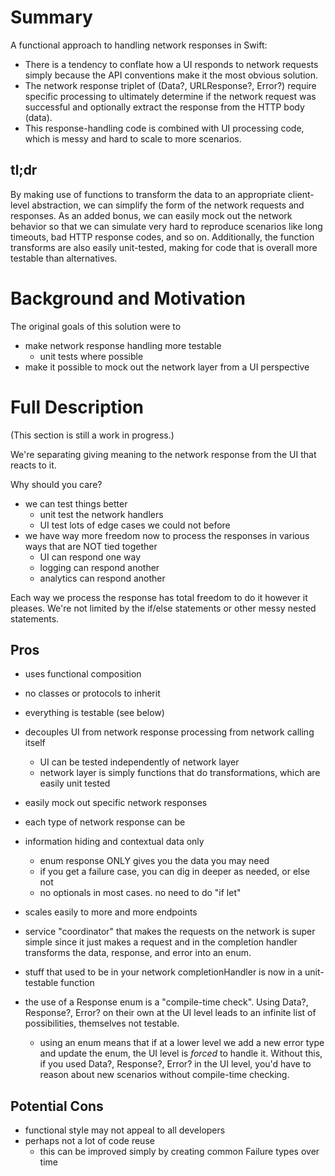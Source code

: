 
# Summary
A functional approach to handling network responses in Swift:

- There is a tendency to conflate how a UI responds to network requests simply because the API conventions make it the most obvious solution.
- The network response triplet of (Data?, URLResponse?, Error?) require specific processing to ultimately determine if the network request was successful and optionally extract the response from the HTTP body (data).
- This response-handling code is combined with UI processing code, which is messy and hard to scale to more scenarios.

## tl;dr

By making use of functions to transform the data to an appropriate client-level abstraction, we can simplify the form of the network requests and responses. As an added bonus, we can easily mock out the network behavior so that we can simulate very hard to reproduce
scenarios like long timeouts, bad HTTP response codes, and so on. Additionally, the function transforms are also easily unit-tested,
making for code that is overall more testable than alternatives.


# Background and Motivation

The original goals of this solution were to
- make network response handling more testable
  - unit tests where possible
- make it possible to mock out the network layer from a UI perspective

# Full Description
(This section is still a work in progress.)

We're separating giving meaning to the network response from the UI that reacts to it.

Why should you care?

- we can test things better
  - unit test the network handlers
  - UI test lots of edge cases we could not before
- we have way more freedom now to process the responses in various ways that are NOT tied together
  - UI can respond one way
  - logging can respond another
  - analytics can respond another

Each way we process the response has total freedom to do it however it pleases. We're not limited
by the if/else statements or other messy nested statements.

## Pros

- uses functional composition
- no classes or protocols to inherit
- everything is testable (see below)
- decouples UI from network response processing from network calling itself
  - UI can be tested independently of network layer
  - network layer is simply functions that do transformations, which are easily unit tested
- easily mock out specific network responses
- each type of network response can be 
- information hiding and contextual data only
  - enum response ONLY gives you the data you may need
  - if you get a failure case, you can dig in deeper as needed, or else not
  - no optionals in most cases. no need to do "if let"
- scales easily to more and more endpoints
- service "coordinator" that makes the requests on the network is super simple since it just 
  makes a request and in the completion handler transforms the data, response, and error into
  an enum.

- stuff that used to be in your network completionHandler is now in a unit-testable function
- the use of a Response enum is a "compile-time check". Using Data?, Response?, Error? on their
  own at the UI level leads to an infinite list of possibilities, themselves not testable.
  - using an enum means that if at a lower level we add a new error type and update the enum,
    the UI level is *forced* to handle it. Without this, if you used Data?, Response?, Error?
    in the UI level, you'd have to reason about new scenarios without compile-time checking.

## Potential Cons

- functional style may not appeal to all developers
- perhaps not a lot of code reuse
  - this can be improved simply by creating common Failure types over time

